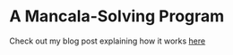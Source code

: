 # A Mancala-Solving Program

Check out my blog post explaining how it works [here](http://localhost:5500/posts/02-mancala.html)
